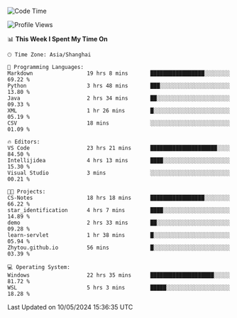 <!--START_SECTION:waka-->
![Code Time](http://img.shields.io/badge/Code%20Time-1%2C681%20hrs%2019%20mins-blue)

![Profile Views](http://img.shields.io/badge/Profile%20Views-3-blue)

📊 **This Week I Spent My Time On** 

```text
🕑︎ Time Zone: Asia/Shanghai

💬 Programming Languages: 
Markdown                 19 hrs 8 mins       █████████████████░░░░░░░░   69.22 % 
Python                   3 hrs 48 mins       ███░░░░░░░░░░░░░░░░░░░░░░   13.80 % 
Java                     2 hrs 34 mins       ██░░░░░░░░░░░░░░░░░░░░░░░   09.33 % 
XML                      1 hr 26 mins        █░░░░░░░░░░░░░░░░░░░░░░░░   05.19 % 
CSV                      18 mins             ░░░░░░░░░░░░░░░░░░░░░░░░░   01.09 % 

🔥 Editors: 
VS Code                  23 hrs 21 mins      █████████████████████░░░░   84.50 % 
Intellijidea             4 hrs 13 mins       ████░░░░░░░░░░░░░░░░░░░░░   15.30 % 
Visual Studio            3 mins              ░░░░░░░░░░░░░░░░░░░░░░░░░   00.21 % 

🐱‍💻 Projects: 
CS-Notes                 18 hrs 18 mins      █████████████████░░░░░░░░   66.22 % 
star_identification      4 hrs 7 mins        ████░░░░░░░░░░░░░░░░░░░░░   14.89 % 
demo                     2 hrs 33 mins       ██░░░░░░░░░░░░░░░░░░░░░░░   09.28 % 
learn-servlet            1 hr 38 mins        █░░░░░░░░░░░░░░░░░░░░░░░░   05.94 % 
Zhytou.github.io         56 mins             █░░░░░░░░░░░░░░░░░░░░░░░░   03.39 % 

💻 Operating System: 
Windows                  22 hrs 35 mins      ████████████████████░░░░░   81.72 % 
WSL                      5 hrs 3 mins        █████░░░░░░░░░░░░░░░░░░░░   18.28 % 
```


 Last Updated on 10/05/2024 15:36:35 UTC
<!--END_SECTION:waka-->
